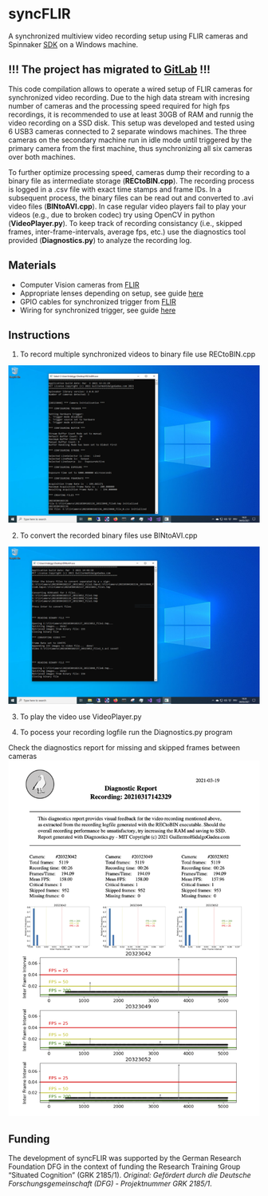 # syncFLIR
A synchronized multiview video recording setup using FLIR cameras and Spinnaker [SDK](http://softwareservices.flir.com/Spinnaker/latest/index.html) on a Windows machine.

## **!!! The project has migrated to [GitLab](https://gitlab.ruhr-uni-bochum.de/ikn/syncflir) !!!**

This code compilation allows to operate a wired setup of FLIR cameras for synchronized video recording. Due to the high data stream with incresing number of cameras and the processing speed required for high fps recordings, it is recommended to use at least 30GB of RAM and runnig the video recording on a SSD disk. This setup was developed and tested using 6 USB3 cameras connected to 2 separate windows machines. The three cameras on the secondary machine run in idle mode until triggered by the primary camera from the first machine, thus synchronizing all six cameras over both machines.

To further optimize processing speed, cameras dump their recording to a binary file as intermediate storage (**RECtoBIN.cpp**). The recording process is logged in a .csv file with exact time stamps and frame IDs. In a subsequent process, the binary files can be read out and converted to .avi video files (**BINtoAVI.cpp**). In case regular video players fail to play your videos (e.g., due to broken codec) try using OpenCV in python (**VideoPlayer.py**). To keep track of recording consistancy (i.e., skipped frames, inter-frame-intervals, average fps, etc.) use the diagnostics tool provided (**Diagnostics.py**) to analyze the recording log.

## Materials
* Computer Vision cameras from [FLIR](https://www.flir.eu/products/blackfly-s-usb3/?model=BFS-U3-16S2C-CS)
* Appropriate lenses depending on setup, see guide [here](https://www.flir.eu/iis/machine-vision/lens-calculator/)
* GPIO cables for synchronized trigger from [FLIR](https://www.flir.eu/products/hirose-hr10-6-pin-circular-connector/?model=ACC-01-3009)
* Wiring for synchronized trigger, see guide [here](https://www.flir.com/support-center/iis/machine-vision/application-note/configuring-synchronized-capture-with-multiple-cameras/)

## Instructions
1) To record multiple synchronized videos to binary file use RECtoBIN.cpp

![RECtoBIN terminal output](https://github.com/Guillermo-Hidalgo-Gadea/syncFLIR/blob/main/archive/screenshot1.png)


2) To convert the recorded binary files use BINtoAVI.cpp  

![BINtoAVI terminal output](https://github.com/Guillermo-Hidalgo-Gadea/syncFLIR/blob/main/archive/screenshot2.png)

3) To play the video use VideoPlayer.py 

4) To pocess your recording logfile run the Diagnostics.py program

Check the diagnostics report for missing and skipped frames between cameras
![Diagnostics output](https://github.com/Guillermo-Hidalgo-Gadea/syncFLIR/blob/main/archive/DiagnosticReport_20210317142329.png)

## Funding
The development of syncFLIR was supported by the German Research Foundation DFG in the context of funding the Research Training Group “Situated Cognition” (GRK 2185/1). *Original: Gefördert durch die Deutsche Forschungsgemeinschaft (DFG) - Projektnummer GRK 2185/1*.
